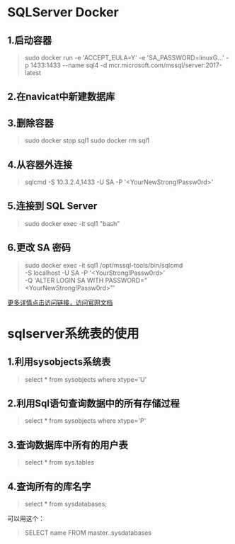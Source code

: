 # SQLServer Docker

## 1.启动容器
> sudo docker run -e 'ACCEPT_EULA=Y' -e 'SA_PASSWORD=linuxG...'  -p 1433:1433 --name sql4   -d mcr.microsoft.com/mssql/server:2017-latest

## 2.在navicat中新建数据库

## 3.删除容器

>sudo docker stop sql1
>sudo docker rm sql1

## 4.从容器外连接

> sqlcmd -S 10.3.2.4,1433 -U SA -P '<YourNewStrong!Passw0rd>'

## 5.连接到 SQL Server

> sudo docker exec -it sql1 "bash"

## 6.更改 SA 密码

>sudo docker exec -it sql1 /opt/mssql-tools/bin/sqlcmd \
>  -S localhost -U SA -P '<YourStrong!Passw0rd>' \
>  -Q 'ALTER LOGIN SA WITH PASSWORD="<YourNewStrong!Passw0rd>"'

[更多详情点击访问链接，访问官网文档](https://docs.microsoft.com/zh-cn/sql/linux/quickstart-install-connect-docker?view=sql-server-2017)



# sqlserver系统表的使用

## 1.利用sysobjects系统表

> select * from sysobjects where xtype='U'

## 2.利用Sql语句查询数据中的所有存储过程

> select * from sysobjects where xtype='P'



## 3.查询数据库中所有的用户表

>  select * from sys.tables

## 4.查询所有的库名字

> select * from sysdatabases;

可以用这个：

> SELECT name FROM  master..sysdatabases